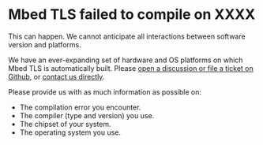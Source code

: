 # Mbed TLS failed to compile on XXXX

This can happen. We cannot anticipate all interactions between software version and platforms.

We have an ever-expanding set of hardware and OS platforms on which Mbed TLS is automatically built. Please [open a discussion or file a ticket on Github](https://github.com/ARMmbed/mbedtls/issues), or [contact us directly](https://tls.mbed.org/contact).

Please provide us with as much information as possible on:

* The compilation error you encounter.
* The compiler (type and version) you use.
* The chipset of your system.
* The operating system you use.

<!---mbedtls-failed-to-compile
,"What to do if Mbed TLS fails to compile on your platform","compilation failure, failed to compile","compile, failure, compilation",published,"2012-10-14 16:27:00",6,2729,"2015-07-24 11:38:00","Paul Bakker"--->
